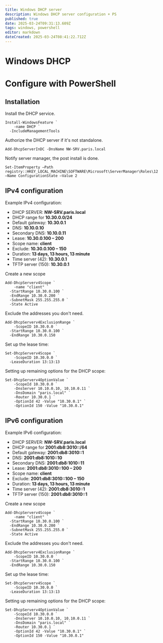 ```yaml
---
title: Windows DHCP server
description: Windows DHCP server configuration + PS
published: true
date: 2025-03-24T09:31:13.609Z
tags: windows, powershell
editor: markdown
dateCreated: 2025-03-24T08:41:22.712Z
---
```


# Windows DHCP
# Configure with PowerShell
## Installation
Install the DHCP service.
```
Install-WindowsFeature `
	-name DHCP `
  -IncludeManagementTools
```

Authorize the DHCP server if it's not standalone.
```
Add-DhcpServerInDC -DnsName NW-SRV.paris.local
```

Notify server manager, the post install is done.
```
Set-ItemProperty –Path registry::HKEY_LOCAL_MACHINE\SOFTWARE\Microsoft\ServerManager\Roles\12 –Name ConfigurationState –Value 2
```

## IPv4 configuration
Example IPv4 configuration:
- DHCP SERVER: **NW-SRV.paris.local**
- DHCP range for **10.30.0.0/24**
- Default gateway: **10.30.0.1**
- DNS: **10.10.0.10**
- Secondary DNS: **10.10.0.11**
- Lease: **10.30.0.100 – 200**
- Scope name: **client**
- Exclude: **10.30.0.100 – 150**
- Duration: **13 days, 13 hours, 13 minute**
- Time server (42): **10.30.0.1**
- TFTP server (150): **10.30.0.1**

Create a new scope
```
Add-DhcpServerv4Scope `
	-name "client" `
  -StartRange 10.30.0.100 `
  -EndRange 10.30.0.200 `
  -SubnetMask 255.255.255.0 `
  -State Active
```

Exclude the addresses you don't need.
```
Add-DhcpServerv4ExclusionRange `
	-ScopeID 10.30.0.0 `
  -StartRange 10.30.0.100 `
  -EndRange 10.30.0.150
```

Set up the lease time:
```
Set-DhcpServerv4Scope `
	-ScopeID 10.30.0.0 `
  -LeaseDuration 13:13:13
```

Setting up remaining options for the DHCP scope:
```
Set-DhcpServerv4OptionValue `
    -ScopeId 10.30.0.0 `
    -DnsServer 10.10.0.10, 10.10.0.11 `
    -DnsDomain "paris.local" `
    -Router 10.30.0.1 `
    -OptionId 42 -Value "10.30.0.1" `
    -OptionId 150 -Value "10.30.0.1"
```

## IPv6 configuration
Example IPv6 configuration:
- DHCP SERVER: **NW-SRV.paris.local**
- DHCP range for **2001:db8:3010::/64**
- Default gateway: **2001:db8:3010::1**
- DNS: **2001:db8:1010::10**
- Secondary DNS: **2001:db8:1010::11**
- Lease: **2001:db8:3010::100 – 200**
- Scope name: **client**
- Exclude: **2001:db8:3010::100 – 150**
- Duration: **13 days, 13 hours, 13 minute**
- Time server (42): **2001:db8:3010::1**
- TFTP server (150): **2001:db8:3010::1**

Create a new scope
```
Add-DhcpServerv4Scope `
	-name "client" `
  -StartRange 10.30.0.100 `
  -EndRange 10.30.0.200 `
  -SubnetMask 255.255.255.0 `
  -State Active
```

Exclude the addresses you don't need.
```
Add-DhcpServerv4ExclusionRange `
	-ScopeID 10.30.0.0 `
  -StartRange 10.30.0.100 `
  -EndRange 10.30.0.150
```

Set up the lease time:
```
Set-DhcpServerv4Scope `
	-ScopeID 10.30.0.0 `
  -LeaseDuration 13:13:13
```

Setting up remaining options for the DHCP scope:
```
Set-DhcpServerv4OptionValue `
    -ScopeId 10.30.0.0 `
    -DnsServer 10.10.0.10, 10.10.0.11 `
    -DnsDomain "paris.local" `
    -Router 10.30.0.1 `
    -OptionId 42 -Value "10.30.0.1" `
    -OptionId 150 -Value "10.30.0.1"
```